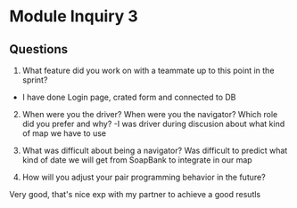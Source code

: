 # Module Inquiry 3

## Questions

1. What feature did you work on with a teammate up to this point in the sprint?
- I have done Login page, crated form and connected to DB

2. When were you the driver? When were you the navigator? Which role did you prefer and why?
-I was driver during discusion about what kind of map we have to use

3. What was difficult about being a navigator?
Was difficult to predict what kind of date we will get from SoapBank to integrate in our map 

4. How will you adjust your pair programming behavior in the future?

Very good, that's nice exp with my partner to achieve a good resutls 
